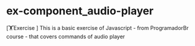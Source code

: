 # ex-component_audio-player
[🏋️Exercise ] This is a basic exercise of Javascript - from ProgramadorBr course - that covers commands of audio player 
